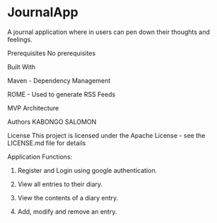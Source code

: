 # JournalApp

A journal application where in users can pen down their thoughts and feelings.


Prerequisites
No prerequisites


Built With

Maven - Dependency Management

ROME - Used to generate RSS Feeds

MVP Architecture



Authors
KABONGO SALOMON


License
This project is licensed under the Apache License - see the LICENSE.md file for details


Application Functions:

1. Register and Login using google authentication.

2. View all entries to their diary.

3. View the contents of a diary entry.

4. Add, modify and remove an entry.


